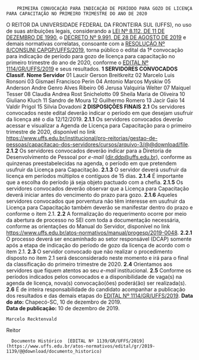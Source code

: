         PRIMEIRA CONVOCAÇÃO PARA INDICAÇÃO DE PERÍODO PARA GOZO DE LICENÇA PARA CAPACITAÇÃO NO PRIMEIRO TRIMESTRE DO ANO DE 2020  

 O REITOR DA UNIVERSIDADE FEDERAL DA FRONTEIRA SUL (UFFS), no uso de suas atribuições legais, considerando a [LEI Nº 8.112, DE 11 DE DEZEMBRO DE 1990](http://www.planalto.gov.br/ccivil_03/LEIS/L8112cons.htm), o [DECRETO Nº 9.991, DE 28 DE AGOSTO DE 2019](http://www.planalto.gov.br/ccivil_03/_ato2019-2022/2019/decreto/D9991.htm) e demais normativas correlatas, consoante com a [RESOLUÇÃO Nº 8/CONSUNI CAPGP/UFFS/2019](https://www.uffs.edu.br/atos-normativos/resolucao/consunicapgp/2019-0008), torna público o edital da 1ª convocação para indicação de período para gozo de licença para capacitação no primeiro trimestre do ano de 2020, conforme o [EDITAL Nº 1114/GR/UFFS/2019](https://www.uffs.edu.br/atos-normativos/edital/gr/2019-1114) e seus resultados.  **1 SERVIDORES CONVOCADOS**     **Classif.**   **Nome Servidor**     01   Laucir Gerson Breitkreitz     02   Marcelo Luis Ronsoni     03   Gismael Francisco Perin     04   Antonio Marcos Myskiw     05   Anderson Andre Genro Alves Ribeiro     06   Jerusa Valquiria Welter     07   Maiquel Tesser     08   Claudia Andrea Rost Snichelotto     09   Sheila Maria de Oliveira     10   Giuliano Kluch     11   Sandro de Moura     12   Guilhermo Romero     13   Jacir Gaio     14   Valdir Prigol     15   Silvia Dovadoni      **2 DISPOSIÇÕES FINAIS** **2.1**  Os servidores convocados neste edital deverão indicar o período em que desejam usufruir da licença até o dia 12/12/2019. **2.1.1**  Os servidores convocados deverão acessar e visualizar a Agenda de Licença para Capacitação para o primeiro trimestre de 2020, disponível no link <https://www.uffs.edu.br/institucional/pro-reitorias/gestao-de-pessoas/capacitacao-dos-servidores/cursos/arquivo-3/@@download/file>. **2.1.2**  Os servidores convocados deverão indicar para a Diretoria de Desenvolvimento de Pessoal por *e-mail*  (dir.ddp@uffs.edu.br), conforme as quinzenas preestabelecidas na agenda, o período em que pretendem usufruir da Licença para Capacitação. **2.1.3**  O servidor deverá usufruir da licença em períodos múltiplos e contíguos de 15 dias. **2.1.4**  É importante que a escolha do período já seja objeto pactuado com a chefia. **2.1.5**  Os servidores convocados deverão observar que a Licença para Capacitação deverá iniciar antes do vencimento do prazo para gozo. **2.1.6**  Aqueles servidores convocados que porventura não têm interesse em usufruir da Licença para Capacitação também deverão se manifestar dentro do prazo e conforme o item 2.1. **2.2**  A formalização do requerimento ocorre por meio da abertura de processo no SEI com toda a documentação necessária, conforme as orientações do Manual do Servidor, disponível no link <https://www.uffs.edu.br/atos-normativos/manual/progesp/2019-0048>. **2.2.1**  O processo deverá ser encaminhado ao setor responsável (DCAP) somente após a etapa de indicação do período de gozo da licença de acordo com o item 2.1. **2.3**  O servidor convocado que não realizar o procedimento disposto no item 2.1 será desconsiderado neste momento e irá para o final da classificação do primeiro trimestre de 2020. **2.4**  Orientamos aos servidores que fiquem atentos ao seu *e-mail*  institucional. **2.5**  Conforme os períodos indicados pelos convocados e a disponibilidade de vaga(s) na agenda de licença, nova(s) convocação(ões) poderá(ão) ser realizada(s). **2.6**  É de inteira responsabilidade do candidato acompanhar a publicação dos resultados e das demais etapas do [EDITAL Nº 1114/GR/UFFS/2019](https://www.uffs.edu.br/atos-normativos/edital/gr/2019-1114).        **Data do ato:** Chapecó-SC, 10 de dezembro de 2019.   
 **Data de publicação:**  10 de dezembro de 2019. 

    Marcelo Recktenvald   
 Reitor 

      Documento Histórico  [EDITAL Nº 1139/GR/UFFS/2019](https://www.uffs.edu.br/atos-normativos/edital/gr/2019-1139/@@download/documento_historico)     
      